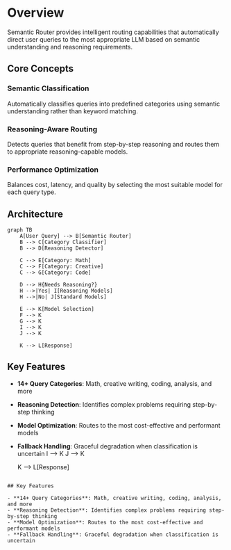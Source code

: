 # Overview

Semantic Router provides intelligent routing capabilities that automatically direct user queries to the most appropriate LLM based on semantic understanding and reasoning requirements.

## Core Concepts

### Semantic Classification

Automatically classifies queries into predefined categories using semantic understanding rather than keyword matching.

### Reasoning-Aware Routing

Detects queries that benefit from step-by-step reasoning and routes them to appropriate reasoning-capable models.

### Performance Optimization

Balances cost, latency, and quality by selecting the most suitable model for each query type.

## Architecture

```mermaid
graph TB
    A[User Query] --> B[Semantic Router]
    B --> C[Category Classifier]
    B --> D[Reasoning Detector]

    C --> E[Category: Math]
    C --> F[Category: Creative]
    C --> G[Category: Code]

    D --> H{Needs Reasoning?}
    H -->|Yes| I[Reasoning Models]
    H -->|No| J[Standard Models]

    E --> K[Model Selection]
    F --> K
    G --> K
    I --> K
    J --> K

    K --> L[Response]
```

## Key Features

- **14+ Query Categories**: Math, creative writing, coding, analysis, and more
- **Reasoning Detection**: Identifies complex problems requiring step-by-step thinking
- **Model Optimization**: Routes to the most cost-effective and performant models
- **Fallback Handling**: Graceful degradation when classification is uncertain
    I --> K
    J --> K

    K --> L[Response]

```

## Key Features

- **14+ Query Categories**: Math, creative writing, coding, analysis, and more
- **Reasoning Detection**: Identifies complex problems requiring step-by-step thinking
- **Model Optimization**: Routes to the most cost-effective and performant models
- **Fallback Handling**: Graceful degradation when classification is uncertain
